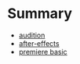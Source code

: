 # Summary

- [audition](audition.md)
- [after-effects](after-effects.md)
- [premiere basic](pr-basic.md)

